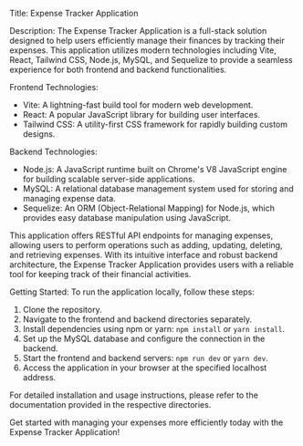 Title: Expense Tracker Application

Description:
The Expense Tracker Application is a full-stack solution designed to help users efficiently manage their finances by tracking their expenses. This application utilizes modern technologies including Vite, React, Tailwind CSS, Node.js, MySQL, and Sequelize to provide a seamless experience for both frontend and backend functionalities.

Frontend Technologies:
- Vite: A lightning-fast build tool for modern web development.
- React: A popular JavaScript library for building user interfaces.
- Tailwind CSS: A utility-first CSS framework for rapidly building custom designs.

Backend Technologies:
- Node.js: A JavaScript runtime built on Chrome's V8 JavaScript engine for building scalable server-side applications.
- MySQL: A relational database management system used for storing and managing expense data.
- Sequelize: An ORM (Object-Relational Mapping) for Node.js, which provides easy database manipulation using JavaScript.

This application offers RESTful API endpoints for managing expenses, allowing users to perform operations such as adding, updating, deleting, and retrieving expenses. With its intuitive interface and robust backend architecture, the Expense Tracker Application provides users with a reliable tool for keeping track of their financial activities.

Getting Started:
To run the application locally, follow these steps:
1. Clone the repository.
2. Navigate to the frontend and backend directories separately.
3. Install dependencies using npm or yarn: `npm install` or `yarn install`.
4. Set up the MySQL database and configure the connection in the backend.
5. Start the frontend and backend servers: `npm run dev` or `yarn dev`.
6. Access the application in your browser at the specified localhost address.

For detailed installation and usage instructions, please refer to the documentation provided in the respective directories.

Get started with managing your expenses more efficiently today with the Expense Tracker Application!